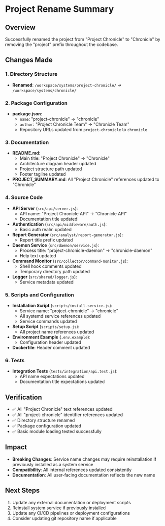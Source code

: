# Project Rename Summary

## Overview
Successfully renamed the project from "Project Chronicle" to "Chronicle" by removing the "project" prefix throughout the codebase.

## Changes Made

### 1. Directory Structure
- **Renamed**: `/workspace/systems/project-chronicle/` → `/workspace/systems/chronicle/`

### 2. Package Configuration
- **package.json**: 
  - `name`: "project-chronicle" → "chronicle"
  - `author`: "Project Chronicle Team" → "Chronicle Team"
  - Repository URLs updated from `project-chronicle` to `chronicle`

### 3. Documentation
- **README.md**: 
  - Main title: "Project Chronicle" → "Chronicle"
  - Architecture diagram header updated
  - Project structure path updated
  - Footer tagline updated
- **PROJECT_SUMMARY.md**: All "Project Chronicle" references updated to "Chronicle"

### 4. Source Code
- **API Server** (`src/api/server.js`):
  - API name: "Project Chronicle API" → "Chronicle API"
  - Documentation title updated
- **Authentication** (`src/api/middleware/auth.js`):
  - Basic auth realm updated
- **Report Generator** (`src/analyst/report-generator.js`):
  - Report title prefix updated
- **Daemon Service** (`src/daemon/service.js`):
  - Process title: "project-chronicle-daemon" → "chronicle-daemon"
  - Help text updated
- **Command Monitor** (`src/collector/command-monitor.js`):
  - Shell hook comments updated
  - Temporary directory path updated
- **Logger** (`src/shared/logger.js`):
  - Service metadata updated

### 5. Scripts and Configuration
- **Installation Script** (`scripts/install-service.js`):
  - Service name: "project-chronicle" → "chronicle"
  - All systemd service references updated
  - Service commands updated
- **Setup Script** (`scripts/setup.js`):
  - All project name references updated
- **Environment Example** (`.env.example`):
  - Configuration header updated
- **Dockerfile**: Header comment updated

### 6. Tests
- **Integration Tests** (`tests/integration/api.test.js`):
  - API name expectations updated
  - Documentation title expectations updated

## Verification
- ✅ All "Project Chronicle" text references updated
- ✅ All "project-chronicle" identifier references updated
- ✅ Directory structure renamed
- ✅ Package configuration updated
- ✅ Basic module loading tested successfully

## Impact
- **Breaking Changes**: Service name changes may require reinstallation if previously installed as a system service
- **Compatibility**: All internal references updated consistently
- **Documentation**: All user-facing documentation reflects the new name

## Next Steps
1. Update any external documentation or deployment scripts
2. Reinstall system service if previously installed
3. Update any CI/CD pipelines or deployment configurations
4. Consider updating git repository name if applicable